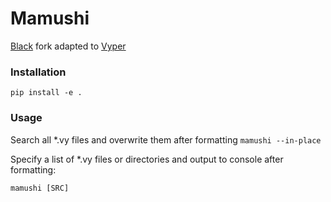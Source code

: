 # Mamushi
[Black](https://github.com/psf/black) fork adapted to [Vyper](https://github.com/vyperlang/vyper/)


### Installation

`pip install -e .`

### Usage

Search all *.vy files and overwrite them after formatting
`mamushi --in-place`

Specify a list of *.vy files or directories and output to console after formatting:

`mamushi [SRC]`
